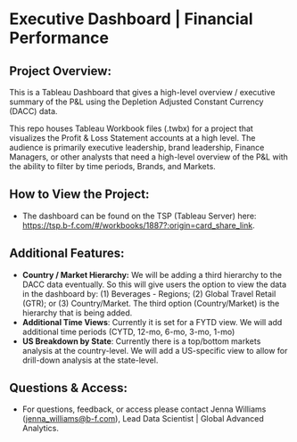 # Executive Dashboard | Financial Performance

## Project Overview:
This is a Tableau Dashboard that gives a high-level overview / executive summary of the P&L using the Depletion Adjusted Constant Currency (DACC) data. 

This repo houses Tableau Workbook files (.twbx) for a project that visualizes the Profit & Loss Statement accounts at a high level. The audience is primarily executive leadership, brand leadership, Finance Managers, or other analysts that need a high-level overview of the P&L with the ability to filter by time periods, Brands, and Markets.

## How to View the Project:
* The dashboard can be found on the TSP (Tableau Server) here: https://tsp.b-f.com/#/workbooks/1887?:origin=card_share_link.

## Additional Features:
* **Country / Market Hierarchy:** We will be adding a third hierarchy to the DACC data eventually. So this will give users the option to view the data in the dashboard by: (1) Beverages - Regions; (2) Global Travel Retail (GTR); or (3) Country/Market. The third option (Country/Market) is the hierarchy that is being added.
* **Additional Time Views**: Currently it is set for a FYTD view. We will add additional time periods (CYTD, 12-mo, 6-mo, 3-mo, 1-mo)
*  **US Breakdown by State**: Currently there is a top/bottom markets analysis at the country-level. We will add a US-specific view to allow for drill-down analysis at the state-level.

## Questions & Access:
* For questions, feedback, or access please contact Jenna Williams (jenna_williams@b-f.com), Lead Data Scientist | Global Advanced Analytics.

